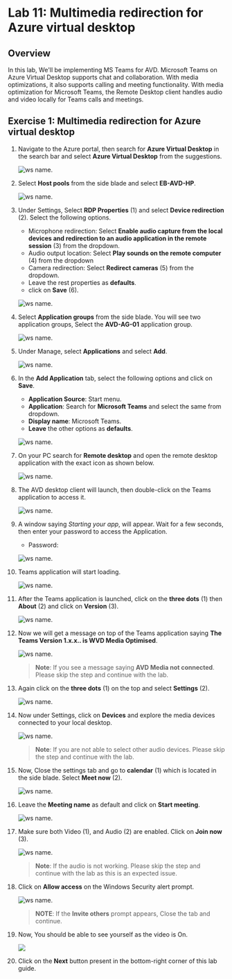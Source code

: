 # Lab 11: Multimedia redirection for Azure virtual desktop


## **Overview**

In this lab, We'll be implementing MS Teams for AVD. Microsoft Teams on Azure Virtual Desktop supports chat and collaboration. With media optimizations, it also supports calling and meeting functionality. With media optimization for Microsoft Teams, the Remote Desktop client handles audio and video locally for Teams calls and meetings.


## Exercise 1: Multimedia redirection for Azure virtual desktop


1. Navigate to the Azure portal, then search for **Azure Virtual Desktop** in the search bar and select **Azure Virtual Desktop** from the suggestions.

   ![ws name.](media/w1.png)
   
1. Select **Host pools** from the side blade and select **EB-AVD-HP**.

   ![ws name.](media/2avd120.png)
   
1. Under Settings, Select **RDP Properties** (1) and select **Device redirection** (2). Select the following options.
   
   - Microphone redirection: Select **Enable audio capture from the local devices and redirection to an audio application in the remote session** (3) from the dropdown.
   - Audio output location: Select **Play sounds on the remote computer** (4) from the dropdown
   - Camera redirection: Select **Redirect cameras** (5) from the dropdown.
   - Leave the rest properties as **defaults**.
   - click on **Save** (6).

   ![ws name.](media/2avd121.png)
   
1. Select **Application groups** from the side blade. You will see two application groups, Select the **AVD-AG-01** application group.

   ![ws name.](media/2avd122.png)
   
1. Under Manage, select **Applications** and select **Add**.

   ![ws name.](media/teams9.png)
   
1. In the **Add Application** tab, select the following options and click on **Save**.
   
   - **Application Source**: Start menu.
   - **Application**: Search for **Microsoft Teams** and select the same from dropdown.
   - **Display name**: Microsoft Teams.
   - **Leave** the other options as **defaults**.
   
   ![ws name.](media/2avd49.png)


1. On your PC search for **Remote desktop** and open the remote desktop application with the exact icon as shown below.

   ![ws name.](../Azure-Virtual-Desktop-v3/media/remote.png)
   

1. The AVD desktop client will launch, then double-click on the Teams application to access it.

   ![ws name.](media/teams12.png)
   
1. A window saying *Starting your app*, will appear. Wait for a few seconds, then enter your password to access the Application.

    - Password: **<inject key="AzureAdUserPassword" />**
   
    ![ws name.](media/ch14.png)
    
1. Teams application will start loading.

   ![ws name.](media/avdv214.png)
   
1. After the Teams application is launched, click on the **three dots** (1) then **About** (2) and click on **Version** (3).

   ![ws name.](media/avdv215.png)

1. Now we will get a message on top of the Teams application saying **The Teams Version 1.x.x.. is WVD Media Optimised**.

   ![ws name.](media/avdv216.png)
   
   >**Note**: If you see a message saying **AVD Media not connected**. Please skip the step and continue with the lab.
   
1. Again click on the **three dots** (1) on the top and select **Settings** (2).

   ![ws name.](media/avdv217.png)
   
1. Now under Settings, click on **Devices** and explore the media devices connected to your local desktop.

   ![ws name.](media/avdv218.png)
   
   >**Note**: If you are not able to select other audio devices. Please skip the step and continue with the lab.
   
1. Now, Close the settings tab and go to **calendar** (1) which is located in the side blade. Select **Meet now** (2).

   ![ws name.](media/teams13.png)
   
1. Leave the **Meeting name** as default and click on **Start meeting**.

   ![ws name.](media/teams14.png)
   
1. Make sure both Video (1), and Audio (2) are enabled. Click on **Join now** (3).

   ![ws name.](media/teams15.png)
   
   >**Note**: If the audio is not working. Please skip the step and continue with the lab as this is an expected issue.
   
1. Click on **Allow access** on the Windows Security alert prompt.

   ![ws name.](media/teams16.png)
   
   >**NOTE**: If the **Invite others** prompt appears, Close the tab and continue.
  
1. Now, You should be able to see yourself as the video is On.

   ![](../Azure-Virtual-Desktop-v3/media/cam.png)

1. Click on the **Next** button present in the bottom-right corner of this lab guide.
